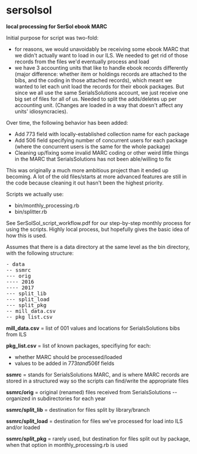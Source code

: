 # sersolsol
**local processing for SerSol ebook MARC**

Initial purpose for script was two-fold: 
- for reasons, we would unavoidably be receiving some ebook MARC that we didn't actually want to load in our ILS. We needed to get rid of those records from the files we'd eventually process and load
- we have 3 accounting units that like to handle ebook records differently (major difference: whether item or holdings records are attached to the bibs, and the coding in those attached records), which meant we wanted to let each unit load the records for their ebook packages. But since we all use the same SerialsSolutions account, we just receive one big set of files for all of us. Needed to split the adds/deletes up per accounting unit. (Changes are loaded in a way that doesn't affect any units' idiosyncracies).

Over time, the following behavior has been added: 
- Add 773 field with locally-established collection name for each package 
- Add 506 field specifying number of concurrent users for each package (where the concurrent users is the same for the whole package)
- Cleaning up/fixing some invalid MARC coding or other weird little things in the MARC that SerialsSolutions has not been able/willing to fix

This was originally a much more ambitious project than it ended up becoming. A lot of the old files/starts at more advanced features are still in the code because cleaning it out hasn't been the highest priority. 

Scripts we actually use: 
- bin/monthly_processing.rb
- bin/splitter.rb

See SerSolSol_script_workflow.pdf for our step-by-step monthly process for using the scripts. Highly local process, but hopefully gives the basic idea of how this is used. 

Assumes that there is a data directory at the same level as the bin directory, with the following structure: 
<pre>- data
-- ssmrc
--- orig
---- 2016
---- 2017
--- split_lib
--- split_load
--- split_pkg
-- mill_data.csv
-- pkg_list.csv</pre>

**mill_data.csv** = list of 001 values and locations for SerialsSolutions bibs from ILS

**pkg_list.csv** = list of known packages, specifiying for each: 
- whether MARC should be processed/loaded
- values to be added in 773$t and 506$f fields

**ssmrc** = stands for SerialsSolutions MARC, and is where MARC records are stored in a structured way so the scripts can find/write the appropriate files

**ssmrc/orig** = original (renamed) files received from SerialsSolutions -- organized in subdirectories for each year

**ssmrc/split_lib** = destination for files split by library/branch

**ssmrc/split_load** = destination for files we've processed for load into ILS and/or loaded

**ssmrc/split_pkg** = rarely used, but destination for files split out by package, when that option in monthly_processing.rb is used
